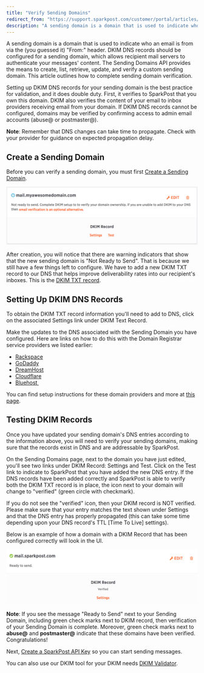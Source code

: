 ```yaml
---
title: "Verify Sending Domains"
redirect_from: "https://support.sparkpost.com/customer/portal/articles/1933360-verify-sending-domains"
description: "A sending domain is a domain that is used to indicate who an email is from via the you guessed it From header DKIM DNS records should be configured for a sending domain which allows recipient mail servers to authenticate your messages content The Sending Domains API provides the means..."
---
```


A sending domain is a domain that is used to indicate who an email is from via the (you guessed it) "From:" header. DKIM DNS records should be configured for a sending domain, which allows recipient mail servers to authenticate your messages' content. The Sending Domains API provides the means to create, list, retrieve, update, and verify a custom sending domain. This article outlines how to complete sending domain verification.

Setting up DKIM DNS records for your sending domain is the best practice for validation, and it does double duty. First, it verifies to SparkPost that you own this domain. DKIM also verifies the content of your email to inbox providers receiving email from your domain. If DKIM DNS records cannot be configured, domains may be verified by confirming access to admin email accounts (abuse@ or postmaster@).

**Note**: Remember that DNS changes can take time to propagate. Check with your provider for guidance on expected propagation delay.

## Create a Sending Domain

Before you can verify a sending domain, you must first [Create a Sending Domain](https://support.sparkpost.com/customer/portal/articles/1933318-create-and-verify-sending-domains).

![](media/verify-sending-domains/domain-pending.png)

After creation, you will notice that there are warning indicators that show that the new sending domain is "Not Ready to Send". That is because we still have a few things left to configure. We have to add a new DKIM TXT record to our DNS that helps improve deliverability rates into our recipient's inboxes. This is the [DKIM TXT record](http://en.wikipedia.org/wiki/DomainKeys_Identified_Mail).

## Setting Up DKIM DNS Records

To obtain the DKIM TXT record information you'll need to add to DNS, click on the associated Settings link under DKIM Text Record.

Make the updates to the DNS associated with the Sending Domain you have configured. Here are links on how to do this with the Domain Registrar service providers we listed earlier:​

* [Rackspace](http://www.rackspace.com/apps/support/portal/1212)
* [GoDaddy](https://www.google.com/url?sa=t&rct=j&q=&esrc=s&source=web&cd=7&cad=rja&uact=8&ved=0CFAQFjAG&url=http%3A%2F%2Fsupport.godaddy.com%2Fhelp%2Farticle%2F680%2Fmanaging-dns-for-your-domain-names&ei=Ux9dVPbIIcWcygS-zILgBA&usg=AFQjCNEi4HSQ0XZxEbRsfj3RTnaeuzLsUQ&bvm=bv.79189006,d.aWw)
* [DreamHost](http://wiki.dreamhost.com/DKIM)
* [Cloudflare](https://support.cloudflare.com/hc/en-us/articles/200168696-How-do-I-add-DKIM-records-)
* [Bluehost ](https://my.bluehost.com/hosting/help/559)

You can find setup instructions for these domain providers and more at [this page](https://support.sparkpost.com/customer/portal/articles/2034498-setting-up-spf-and-dkim-with-domain-providers).

## Testing DKIM Records

Once you have updated your sending domain's DNS entries according to the information above, you will need to verify your sending domains, making sure that the records exist in DNS and are addressable by SparkPost.

On the Sending Domains page, next to the domain you have just edited, you'll see two links under DKIM Record: Settings and Test. Click on the Test link to indicate to SparkPost that you have added the new DNS entry. If the DNS records have been added correctly and SparkPost is able to verify both the DKIM TXT record is in place, the icon next to your domain will change to "verified" (green circle with checkmark).

If you do not see the "verified" icon, then your DKIM record is NOT verified. Please make sure that your entry matches the text shown under Settings and that the DNS entry has properly propagated (this can take some time depending upon your DNS record's TTL [Time To Live] settings).

Below is an example of how a domain with a DKIM Record that has been configured correctly will look in the UI.

![](media/verify-sending-domains/domain-ready-to-send.png)

**Note**: ​If you see the message "Ready to Send" next to your Sending Domain, including green check marks next to DKIM record, then verification of your Sending Domain is complete. Moreover, green check marks next to **abuse@** and **postmaster@** indicate that these domains have been verified.  Congratulations!

Next, [Create a SparkPost API Key](https://support.sparkpost.com/customer/portal/articles/1933377-create-api-keys) so you can start sending messages.

You can also use our DKIM tool for your DKIM needs [DKIM Validator](https://tools.sparkpost.com/dkim).